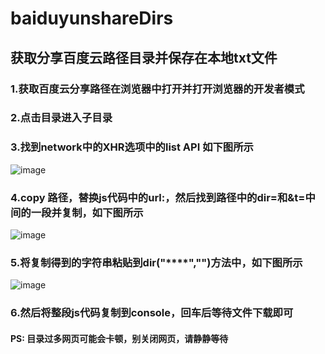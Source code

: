 # baiduyunshareDirs
## 获取分享百度云路径目录并保存在本地txt文件
### 1.获取百度云分享路径在浏览器中打开并打开浏览器的开发者模式
### 2.点击目录进入子目录
### 3.找到network中的XHR选项中的list API 如下图所示

![image](https://user-images.githubusercontent.com/15123605/119925163-7945e700-bfa7-11eb-803f-1fc73cc197f8.png)
### 4.copy 路径，替换js代码中的url:，然后找到路径中的dir=和&t=中间的一段并复制，如下图所示
![image](https://user-images.githubusercontent.com/15123605/119925423-025d1e00-bfa8-11eb-834b-bd32cfdb8d81.png)
### 5.将复制得到的字符串粘贴到dir("****","")方法中，如下图所示
![image](https://user-images.githubusercontent.com/15123605/119925531-39333400-bfa8-11eb-8bde-228b73c14deb.png)

### 6.然后将整段js代码复制到console，回车后等待文件下载即可

#### PS: 目录过多网页可能会卡顿，别关闭网页，请静静等待

